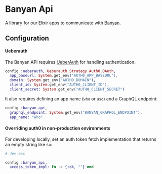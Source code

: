# Banyan Api

A library for our Elixir apps to communicate with
[Banyan](https://github.com/pixelunion/banyan).

## Configuration

#### Ueberauth

The Banyan API requires [UeberAuth](https://github.com/ueberauth/ueberauth) for
handling authentication.

```elixir
config :ueberauth, Ueberauth.Strategy.Auth0.OAuth,
  app_baseurl: System.get_env("AUTH0_APP_BASEURL"),
  domain: System.get_env("AUTH0_DOMAIN"),
  client_id: System.get_env("AUTH0_CLIENT_ID"),
  client_secret: System.get_env("AUTH0_CLIENT_SECRET")
```

It also requires defining an app name (`who` or `uso`) and a GraphQL endpoint:

```elixir
config :banyan_api,
  graphql_endpoint: System.get_env("BANYAN_GRAPHQL_ENDPOINT"),
  app_name: "who"
```

#### Overriding auth0 in non-production environments

For developing locally, set an auth token fetch implementation that returns an
empty string like so:

```elixir
# dev.exs

config :banyan_api,
  access_token_impl: fn -> {:ok, ""} end
```
